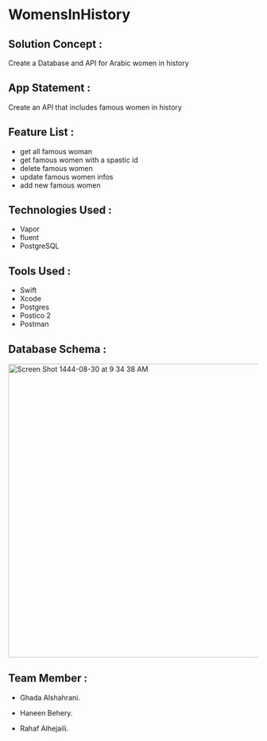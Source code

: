 # WomensInHistory

## Solution Concept :

Create a Database and API for Arabic women in history

## App Statement :

Create an API that includes famous women in history

## Feature List :

* get all famous woman
* get famous women with a spastic id
* delete famous women
* update famous women infos
* add new famous women

## Technologies Used :

* Vapor
* fluent
* PostgreSQL

## Tools Used :

* Swift
* Xcode
* Postgres
* Postico 2
* Postman

## Database Schema :

<img width="591" alt="Screen Shot 1444-08-30 at 9 34 38 AM" src="https://user-images.githubusercontent.com/116793866/226826104-ee60f1a9-1dc1-426f-9183-8bc5fa35714a.png">


## Team Member :
* Ghada Alshahrani.

* Haneen Behery.

* Rahaf Alhejaili.


